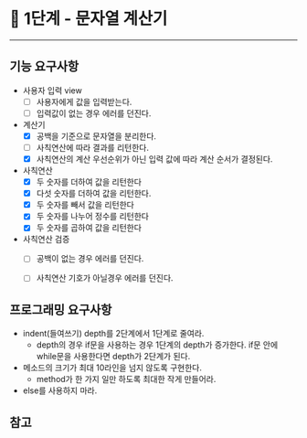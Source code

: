 # 🚀 1단계 - 문자열 계산기
------------
## 기능 요구사항
* 사용자 입력 view
    * [ ] 사용자에게 값을 입력받는다.
    * [ ] 입력값이 없는 경우 에러를 던진다.

* 계산기
    * [x] 공백을 기준으로 문자열을 분리한다.
    * [ ] 사칙연산에 따라 결과를 리턴한다.
    * [x] 사칙연산의 계산 우선순위가 아닌 입력 값에 따라 계산 순서가 결정된다.

* 사칙연산
    * [x] 두 숫자를 더하여 값을 리턴한다
    * [x] 다섯 숫자를 더하여 값을 리턴한다.
    * [x] 두 숫자를 빼서 값을 리턴한다
    * [x] 두 숫자를 나누어 정수를 리턴한다
    * [x] 두 숫자를 곱하여 값을 리턴한다

* 사칙연산 검증
    * [ ] 공백이 없는 경우 에러를 던진다.
    * [ ] 사칙연산 기호가 아닐경우 에러를 던진다.


## 프로그래밍 요구사항
* indent(들여쓰기) depth를 2단계에서 1단계로 줄여라.
  * depth의 경우 if문을 사용하는 경우 1단계의 depth가 증가한다. 
  if문 안에 while문을 사용한다면 depth가 2단계가 된다.
* 메소드의 크기가 최대 10라인을 넘지 않도록 구현한다.
  * method가 한 가지 일만 하도록 최대한 작게 만들어라.
* else를 사용하지 마라.

## 참고
